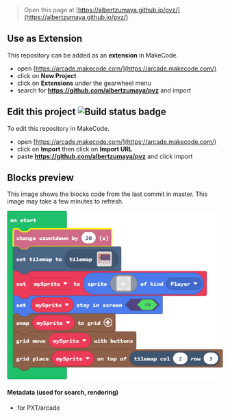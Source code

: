  


> Open this page at [https://albertzumaya.github.io/pvz/](https://albertzumaya.github.io/pvz/)

## Use as Extension

This repository can be added as an **extension** in MakeCode.

* open [https://arcade.makecode.com/](https://arcade.makecode.com/)
* click on **New Project**
* click on **Extensions** under the gearwheel menu
* search for **https://github.com/albertzumaya/pvz** and import

## Edit this project ![Build status badge](https://github.com/albertzumaya/pvz/workflows/MakeCode/badge.svg)

To edit this repository in MakeCode.

* open [https://arcade.makecode.com/](https://arcade.makecode.com/)
* click on **Import** then click on **Import URL**
* paste **https://github.com/albertzumaya/pvz** and click import

## Blocks preview

This image shows the blocks code from the last commit in master.
This image may take a few minutes to refresh.

![A rendered view of the blocks](https://github.com/albertzumaya/pvz/raw/master/.github/makecode/blocks.png)

#### Metadata (used for search, rendering)

* for PXT/arcade
<script src="https://makecode.com/gh-pages-embed.js"></script><script>makeCodeRender("{{ site.makecode.home_url }}", "{{ site.github.owner_name }}/{{ site.github.repository_name }}");</script>
